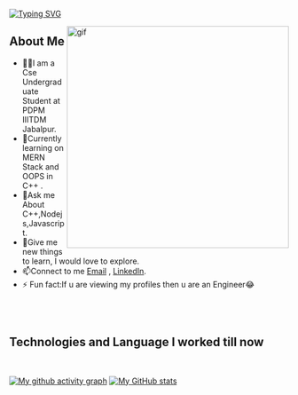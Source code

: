 [![Typing SVG](https://readme-typing-svg.herokuapp.com?font=Lobster&color=%234F091D&size=25&lines=Hey+Visitor%F0%9F%91%8B+Myself+Param+Kesarwani;Competitive+Programmer%2C+Web+Developer)](https://git.io/typing-svg)

<img src="https://media.giphy.com/media/qgQUggAC3Pfv687qPC/giphy.gif" width="400px" alt=gif align="right"> 

## About Me
 
 - 👨‍🎓I am a Cse Undergraduate Student at PDPM IIITDM Jabalpur.
 - 🌱Currently learning on MERN Stack and OOPS in C++ .
 - 💬Ask me About C++,Nodejs,Javascript.
 - 🌱Give me new things to learn, I would love to explore. 
 - 📫Connect to me [Email](mailto:kparam6162@gmail.com) , [LinkedIn](https://www.linkedin.com/in/param-kesarwani-4846171b4).
 - ⚡ Fun fact:If u are viewing my profiles then u are an Engineer😂

 <br/>
 <br/>
 

## Technologies and Language I worked till now 

<img src="https://img.shields.io/badge/C%2B%2B-00599C?style=for-the-badge&logo=c%2B%2B&logoColor=white" alt="">  <img src="https://img.shields.io/badge/Python-3776AB?style=for-the-badge&logo=python&logoColor=white" alt="">  <img src="https://img.shields.io/badge/C-00599C?style=for-the-badge&logo=c&logoColor=white" alt="">  <img src="https://img.shields.io/badge/HTML5-E34F26?style=for-the-badge&logo=html5&logoColor=white" alt="">  <img src="https://img.shields.io/badge/CSS-239120?&style=for-the-badge&logo=css3&logoColor=white" alt="">  <img src="https://img.shields.io/badge/JavaScript-F7DF1E?style=for-the-badge&logo=javascriptlogoColor=black" alt="">  <img src="https://img.shields.io/badge/Node.js-43853D?style=for-the-badge&logo=node.js&logoColor=white" alt="">  <img src="https://img.shields.io/badge/Express.js-404D59?style=for-the-badge" alt="">  <img src="https://img.shields.io/badge/React-20232A?style=for-the-badge&logo=react&logoColor=61DAFB" alt="">  <img src="https://img.shields.io/badge/MongoDB-4EA94B?style=for-the-badge&logo=mongodb&logoColor=white" alt=""> 

[![My github activity graph](https://activity-graph.herokuapp.com/graph?username=Param-987&theme=react-dark&custom_title=Param's%20Contribution%20Graph)](https://github.com/Param-987/github-readme-activity-graph)
[![My GitHub stats](https://github-readme-stats.vercel.app/api?username=Param-987&hide=contribs&theme=gotham)](https://github.com/Param-987/github-readme-stats)
